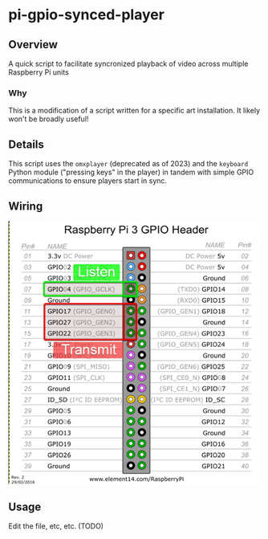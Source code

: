 # pi-gpio-synced-player

## Overview

A quick script to facilitate syncronized playback of video across multiple
Raspberry Pi units

### Why

This is a modification of a script written for a specific art installation. It
likely won't be broadly useful!

## Details

This script uses the `omxplayer` (deprecated as of 2023) and the `keyboard`
Python module ("pressing keys" in the player) in tandem with simple GPIO
communications to ensure players start in sync.

## Wiring

![Pi 3B GPIO Pinout](pinout.png)

## Usage 

Edit the file, etc,  etc.
(TODO)

